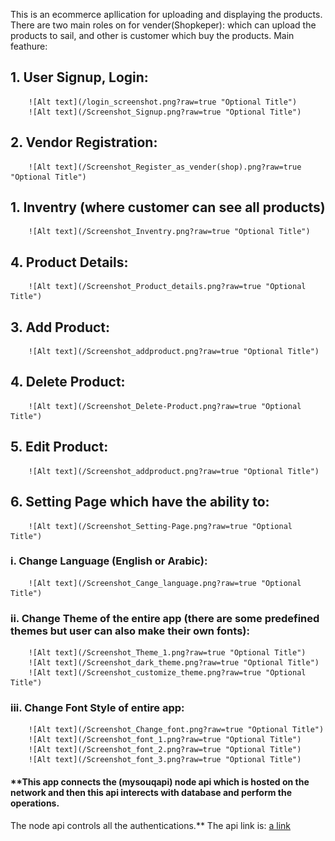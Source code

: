 This is an ecommerce apllication for uploading and displaying the products.
There are two main roles on for vender(Shopkeper): which can upload the products to sail, and other is customer which buy the products.
Main feathure:

## 1. **User Signup, Login:**
  
        ![Alt text](/login_screenshot.png?raw=true "Optional Title")
        ![Alt text](/Screenshot_Signup.png?raw=true "Optional Title")
  
## 2. **Vendor Registration:**
  
        ![Alt text](/Screenshot_Register_as_vender(shop).png?raw=true "Optional Title")
   
## 1. Inventry (where customer can see all products)
  
        ![Alt text](/Screenshot_Inventry.png?raw=true "Optional Title")
  
## 4. **Product Details:**
  
        ![Alt text](/Screenshot_Product_details.png?raw=true "Optional Title")
  
## 3. **Add Product:**
  
        ![Alt text](/Screenshot_addproduct.png?raw=true "Optional Title")
  
## 4. **Delete Product:**
  
        ![Alt text](/Screenshot_Delete-Product.png?raw=true "Optional Title")
  
## 5. **Edit Product:**
  
        ![Alt text](/Screenshot_addproduct.png?raw=true "Optional Title")
  
## 6. **Setting Page** which have the ability to:
        
        
        ![Alt text](/Screenshot_Setting-Page.png?raw=true "Optional Title")
  
### i.   **Change Language** (English or Arabic):
        
        ![Alt text](/Screenshot_Cange_language.png?raw=true "Optional Title")
        
### ii.  **Change Theme** of the entire app (there are some predefined themes but user can also make their own fonts):
        
        ![Alt text](/Screenshot_Theme_1.png?raw=true "Optional Title")        
        ![Alt text](/Screenshot_dark_theme.png?raw=true "Optional Title")
        ![Alt text](/Screenshot_customize_theme.png?raw=true "Optional Title")
        
        
### iii. **Change Font Style** of entire app:
        
        ![Alt text](/Screenshot_Change_font.png?raw=true "Optional Title")
        ![Alt text](/Screenshot_font_1.png?raw=true "Optional Title")
        ![Alt text](/Screenshot_font_2.png?raw=true "Optional Title")
        ![Alt text](/Screenshot_font_3.png?raw=true "Optional Title")
        
#### **This app connects the (mysouqapi) node api which is hosted on the network and then this api interects with database and perform the operations.
The node api controls all the authentications.**
The api link is: [a link](https://github.com/mudassiriqball/mysouqapi)
